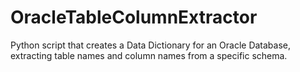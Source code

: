# OracleTableColumnExtractor
Python script that creates a Data Dictionary for an Oracle Database, extracting table names and column names from a specific schema.
